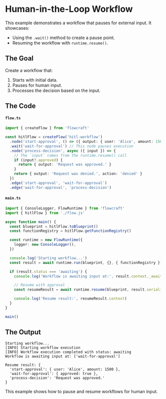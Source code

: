 # Human-in-the-Loop Workflow

This example demonstrates a workflow that pauses for external input. It showcases:
- Using the `.wait()` method to create a pause point.
- Resuming the workflow with `runtime.resume()`.

## The Goal

Create a workflow that:
1. Starts with initial data.
2. Pauses for human input.
3. Processes the decision based on the input.

<script setup>
import HitlExample from '../.vitepress/theme/examples/HitlExample.vue'
</script>

<HitlExample />

## The Code

#### `flow.ts`
```typescript
import { createFlow } from 'flowcraft'

const hitlFlow = createFlow('hitl-workflow')
  .node('start-approval', () => ({ output: { user: 'Alice', amount: 1500 } }))
  .wait('wait-for-approval') // This node pauses execution
  .node('process-decision', async ({ input }) => {
    // The `input` comes from the runtime.resume() call
    if (input?.approved) {
      return { output: 'Request was approved.' }
    }
    return { output: 'Request was denied.', action: 'denied' }
  })
  .edge('start-approval', 'wait-for-approval')
  .edge('wait-for-approval', 'process-decision')
```

#### `main.ts`
```typescript
import { ConsoleLogger, FlowRuntime } from 'flowcraft'
import { hitlFlow } from './flow.js'

async function main() {
  const blueprint = hitlFlow.toBlueprint()
  const functionRegistry = hitlFlow.getFunctionRegistry()

  const runtime = new FlowRuntime({
    logger: new ConsoleLogger(),
  })

  console.log('Starting workflow...')
  const result = await runtime.run(blueprint, {}, { functionRegistry })

  if (result.status === 'awaiting') {
    console.log('Workflow is awaiting input at:', result.context._awaitingNodeIds)

    // Resume with approval
    const resumeResult = await runtime.resume(blueprint, result.serializedContext, { output: { approved: true } }, 'wait-for-approval')

    console.log('Resume result:', resumeResult.context)
  }
}

main()
```

## The Output

```
Starting workflow...
[INFO] Starting workflow execution
[INFO] Workflow execution completed with status: awaiting
Workflow is awaiting input at: ['wait-for-approval']

Resume result: {
  'start-approval': { user: 'Alice', amount: 1500 },
  'wait-for-approval': { approved: true },
  'process-decision': 'Request was approved.'
}
```

This example shows how to pause and resume workflows for human input.